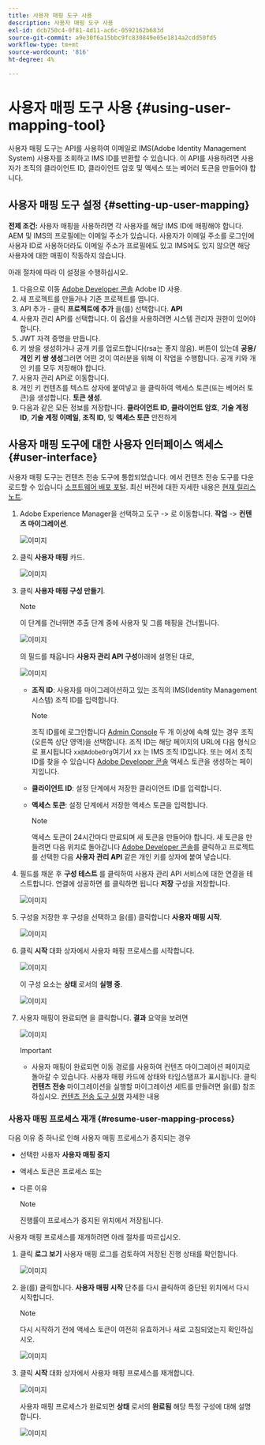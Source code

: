 ```yaml
---
title: 사용자 매핑 도구 사용
description: 사용자 매핑 도구 사용
exl-id: dcb750c4-0f81-4d11-ac6c-0592162b683d
source-git-commit: a9e30f6a15bbc9fc830849e05e1814a2cdd50fd5
workflow-type: tm+mt
source-wordcount: '816'
ht-degree: 4%

---
```


# 사용자 매핑 도구 사용 {#using-user-mapping-tool}

사용자 매핑 도구는 API를 사용하여 이메일로 IMS(Adobe Identity Management System) 사용자를 조회하고 IMS ID를 반환할 수 있습니다. 이 API를 사용하려면 사용자가 조직의 클라이언트 ID, 클라이언트 암호 및 액세스 또는 베어러 토큰을 만들어야 합니다.

## 사용자 매핑 도구 설정 {#setting-up-user-mapping}

**전제 조건:** 사용자 매핑을 사용하려면 각 사용자를 해당 IMS ID에 매핑해야 합니다. AEM 및 IMS의 프로필에는 이메일 주소가 있습니다.  사용자가 이메일 주소를 로그인에 사용자 ID로 사용하더라도 이메일 주소가 프로필에도 있고 IMS에도 있지 않으면 해당 사용자에 대한 매핑이 작동하지 않습니다.

아래 절차에 따라 이 설정을 수행하십시오.

1. 다음으로 이동 [Adobe Developer 콘솔](https://console.adobe.io) Adobe ID 사용.
1. 새 프로젝트를 만들거나 기존 프로젝트를 엽니다.
1. API 추가 - 클릭 **프로젝트에 추가** 을(를) 선택합니다. **API**
1. 사용자 관리 API를 선택합니다.  이 옵션을 사용하려면 시스템 관리자 권한이 있어야 합니다.
1. JWT 자격 증명을 만듭니다.
1. 키 쌍을 생성하거나 공개 키를 업로드합니다(rsa는 좋지 않음).  버튼이 있는데 **공용/개인 키 쌍 생성**&#x200B;그러면 어떤 것이 여러분을 위해 이 작업을 수행합니다.  공개 키와 개인 키를 모두 저장해야 합니다.
1. 사용자 관리 API로 이동합니다.
1. 개인 키 컨텐츠를 텍스트 상자에 붙여넣고 을 클릭하여 액세스 토큰(또는 베어러 토큰)을 생성합니다. **토큰 생성**.
1. 다음과 같은 모든 정보를 저장합니다. **클라이언트 ID**, **클라이언트 암호**, **기술 계정 ID**, **기술 계정 이메일**, **조직 ID**, 및 **액세스 토큰** 안전하게

## 사용자 매핑 도구에 대한 사용자 인터페이스 액세스 {#user-interface}

사용자 매핑 도구는 컨텐츠 전송 도구에 통합되었습니다. 에서 컨텐츠 전송 도구를 다운로드할 수 있습니다 [소프트웨어 배포 포털](https://experience.adobe.com/#/downloads/content/software-distribution/en/aemcloud.html). 최신 버전에 대한 자세한 내용은 [현재 릴리스 노트](/help/release-notes/release-notes-cloud/release-notes-current.md).

1. Adobe Experience Manager을 선택하고 도구 -> 로 이동합니다. **작업** -> **컨텐츠 마이그레이션**.

   ![이미지](/help/journey-migration/content-transfer-tool/assets-user-mapping/user-mapping-access1.png)

1. 클릭 **사용자 매핑** 카드.

   ![이미지](/help/journey-migration/content-transfer-tool/assets-user-mapping/user-mapping-access2.png)

1. 클릭 **사용자 매핑 구성 만들기**.

   >[!NOTE]
   >이 단계를 건너뛰면 추출 단계 중에 사용자 및 그룹 매핑을 건너뜁니다.

   ![이미지](/help/journey-migration/content-transfer-tool/assets-user-mapping/user-mapping-access5.png)

   의 필드를 채웁니다 **사용자 관리 API 구성**&#x200B;아래에 설명된 대로,

   ![이미지](/help/journey-migration/content-transfer-tool/assets-user-mapping/user-mapping-access3.png)


   * **조직 ID**: 사용자를 마이그레이션하고 있는 조직의 IMS(Identity Management 시스템) 조직 ID를 입력합니다.

      >[!NOTE]
      >조직 ID를에 로그인합니다 [Admin Console](https://adminconsole.adobe.com/) 두 개 이상에 속해 있는 경우 조직(오른쪽 상단 영역)을 선택합니다. 조직 ID는 해당 페이지의 URL에 다음 형식으로 표시됩니다 `xx@AdobeOrg`여기서 xx 는 IMS 조직 ID입니다.  또는 에서 조직 ID를 찾을 수 있습니다 [Adobe Developer 콘솔](https://console.adobe.io) 액세스 토큰을 생성하는 페이지입니다.

   * **클라이언트 ID**: 설정 단계에서 저장한 클라이언트 ID를 입력합니다.

   * **액세스 토큰**: 설정 단계에서 저장한 액세스 토큰을 입력합니다.

      >[!NOTE]
      >액세스 토큰이 24시간마다 만료되며 새 토큰을 만들어야 합니다. 새 토큰을 만들려면 다음 위치로 돌아갑니다 [Adobe Developer 콘솔](https://console.adobe.io)를 클릭하고 프로젝트를 선택한 다음 **사용자 관리 API** 같은 개인 키를 상자에 붙여 넣습니다.

1. 필드를 채운 후 **구성 테스트** 를 클릭하여 사용자 관리 API 서비스에 대한 연결을 테스트합니다. 연결에 성공하면 를 클릭하면 됩니다 **저장** 구성을 저장합니다.

   ![이미지](/help/journey-migration/content-transfer-tool/assets-user-mapping/user-mapping-access4.png)

1. 구성을 저장한 후 구성을 선택하고 을(를) 클릭합니다 **사용자 매핑 시작**.

   ![이미지](/help/journey-migration/content-transfer-tool/assets-user-mapping/user-mapping-landing4.png)

1. 클릭 **시작** 대화 상자에서 사용자 매핑 프로세스를 시작합니다.

   ![이미지](/help/journey-migration/content-transfer-tool/assets-user-mapping/resume-user-mapping3.png)

   이 구성 요소는 **상태** 로서의 **실행 중**.

   ![이미지](/help/journey-migration/content-transfer-tool/assets-user-mapping/user-mapping-start1.png)


1. 사용자 매핑이 완료되면 을 클릭합니다. **결과** 요약을 보려면

   ![이미지](/help/journey-migration/content-transfer-tool/assets-user-mapping/user-mapping-landing5.png)

   >[!IMPORTANT]
   >* 사용자 매핑이 완료되면 이동 경로를 사용하여 컨텐츠 마이그레이션 페이지로 돌아갈 수 있습니다. 사용자 매핑 카드에 상태와 타임스탬프가 표시됩니다. 클릭 **컨텐츠 전송** 마이그레이션을 실행할 마이그레이션 세트를 만들려면 을(를) 참조하십시오. [컨텐츠 전송 도구 실행](https://experienceleague.adobe.com/docs/experience-manager-cloud-service/moving/cloud-migration/content-transfer-tool/using-content-transfer-tool.html?lang=en#running-tool) 자세한 내용


### 사용자 매핑 프로세스 재개 {#resume-user-mapping-process}

다음 이유 중 하나로 인해 사용자 매핑 프로세스가 중지되는 경우

* 선택한 사용자 **사용자 매핑 중지**
* 액세스 토큰은 프로세스 또는
* 다른 이유

   >[!NOTE]
   >진행률이 프로세스가 중지된 위치에서 저장됩니다.

사용자 매핑 프로세스를 재개하려면 아래 절차를 따르십시오.

1. 클릭 **로그 보기** 사용자 매핑 로그를 검토하여 저장된 진행 상태를 확인합니다.

   ![이미지](/help/journey-migration/content-transfer-tool/assets-user-mapping/resume-user-mapping1.png)

1. 을(를) 클릭합니다. **사용자 매핑 시작** 단추를 다시 클릭하여 중단된 위치에서 다시 시작합니다.

   >[!NOTE]
   >다시 시작하기 전에 액세스 토큰이 여전히 유효하거나 새로 고침되었는지 확인하십시오.

   ![이미지](/help/journey-migration/content-transfer-tool/assets-user-mapping/resume-user-mapping2.png)

1. 클릭 **시작** 대화 상자에서 사용자 매핑 프로세스를 재개합니다.

   ![이미지](/help/journey-migration/content-transfer-tool/assets-user-mapping/resume-user-mapping3.png)

   사용자 매핑 프로세스가 완료되면 **상태** 로서의 **완료됨** 해당 특정 구성에 대해 설명합니다.

   ![이미지](/help/journey-migration/content-transfer-tool/assets-user-mapping/resume-user-mapping4.png)
